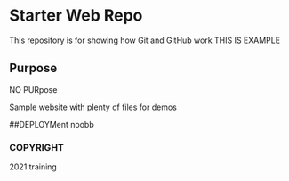# Starter Web Repo

This repository is for showing how Git and GitHub work
 THIS IS EXAMPLE

## Purpose
 NO PURpose

Sample website with plenty of files for demos

##DEPLOYMent
noobb




### COPYRIGHT
2021 training